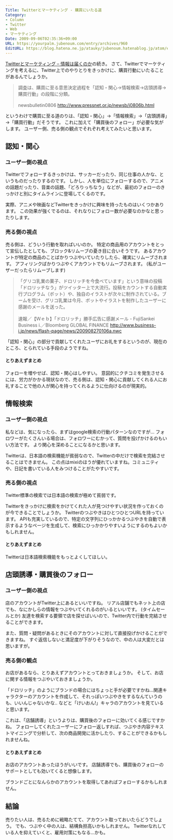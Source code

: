```yaml
---
Title: Twitterとマーケティング - 購買にいたる道
Category:
- Column
- Twitter
- Web
- マーケティング
Date: 2009-09-06T02:35:36+09:00
URL: https://yourpalm.jubenoum.com/entry/archives/960
EditURL: https://blog.hatena.ne.jp/atauky/jubenoum.hatenablog.jp/atom/entry/6653458415120885152
---
```


<a href="http://yourpalm.jubenoum.com/2009/09/twitter%e3%81%a8%e3%83%9e%e3%83%bc%e3%82%b1%e3%83%86%e3%82%a3%e3%83%b3%e3%82%b0-%e6%83%85%e5%a0%b1%e3%81%af%e5%b1%8a%e3%81%8f%e3%81%ae%e3%81%8b/" title="Twitterとマーケティング – 情報は届くのか | 君のてのひらから">Twitterとマーケティング – 情報は届くのか</a>の続き。
さて、Twitterでマーケティングを考えるに、Twitter上でのやりとりをきっかけに、購買行動にいたることがあるんでしょうか。

<blockquote cite="http://www.pressnet.or.jp/newsb/j0806b.html" title="newsbulletin0806">調査は、購買に至る意思決定過程を「認知・関心→情報検索→店頭誘導→購買行動」の段階に分類。<br /><br />newsbulletin0806
<a href="http://www.pressnet.or.jp/newsb/j0806b.html" title="newsbulletin0806">http://www.pressnet.or.jp/newsb/j0806b.html</a></blockquote>

というわけで購買に至る道のりは、「認知・関心」→「情報検索」→「店頭誘導」→「購買行動」だそうです。
これに加えて「購買後のフォロー」が必要な気がします。
ユーザー側、売る側の観点でそれぞれ考えてみたいと思います。

<h2>認知・関心</h2>

<h3>ユーザー側の視点</h3>
Twitterでフォローするきっかけは、サッカーだったり、同じ仕事の人かな、というものだったりするのです。
しかし、人を単位にフォローするので、アニメの話題だったり、音楽の話題、「どろりっちなう」などが、最初のフォローのきっかけと別にタイムラインに登場してくるのです。

実際、アニメや映画などTwitterをきっかけに興味を持ったものはいくつかあります。
この効果が強くでるのは、それなりにフォロー数が必要なのかなと思ったりします。

<h3>売る側の視点</h3>
売る側は、どういう行動を取ればいいのか。
特定の商品用のアカウントをとって宣伝したとしても、ブロック&リムーブの憂き目に合いそうです。
あるアカウントが特定の商品のことばかりつぶやいていたりしたら、確実にリムーブされます。
アフィリンクばかりつぶやくアカウントでもリムーブされます。
(私がユーザーだったらリムーブします)

<blockquote cite="http://www.business-i.jp/news/flash-page/news/200908270106a.nwc" title="速報／【Ｗｅｂ】「ドロリッチ」勝手広告に感謝メール - FujiSankei Business i.／Bloomberg GLOBAL FINANCE">「グリコ乳業の菓子、ドロリッチを今食べています」という意味の投稿「ドロリッチなう」がツイッター上で大流行。投稿をカウントする自動実行プログラム（ボット）や、独自のイラストが次々に制作されている。ブームを受け、グリコ乳業は今月、ボットやイラストを制作したユーザーに感謝のメールを送った。<br /><br />速報／【Ｗｅｂ】「ドロリッチ」勝手広告に感謝メール - FujiSankei Business i.／Bloomberg GLOBAL FINANCE
<a href="http://www.business-i.jp/news/flash-page/news/200908270106a.nwc" title="速報／【Ｗｅｂ】「ドロリッチ」勝手広告に感謝メール - FujiSankei Business i.／Bloomberg GLOBAL FINANCE">http://www.business-i.jp/news/flash-page/news/200908270106a.nwc</a></blockquote>

「認知・関心」の部分で貢献してくれたユーザにお礼をするというのが、現在のところ、とられている手段のようですね。

<h4>とりあえずまとめ</h4>
フォローを増やせば、認知・関心はしやすい。
意図的にクチコミを発生させるには、労力がかかる現状なので、売る側は、認知・関心に貢献してくれる人にお礼することで他の人が関心を持ってくれるように仕向けるのが現実的。


<h2>情報検索</h2>

<h3>ユーザー側の視点</h3>
私などは、気になったら、まずはgoogle検索の行動パターンなのですが...
フォロワーがたくさんいる場合は、フォロワーにむかって、質問を投げかけるのもいい方法です。
より関心を深めることになるかと思います。

Twitterは、日本語の検索機能が貧弱なので、Twitterの中だけで検索を完結させることはできません。
この点はmixiのほうが優れていますね。コミュニティや、日記を書いている人をみつけることがたやすいです。

<h3>売る側の視点</h3>
Twitter標準の検索では日本語の検索が極めて貧弱です。

Twitterをきっかけに検索をかけてくれた人が見つけやすい状況を作っておくのが今できることでしょうか。
TwitterのつぶやきはひとつひとつURLを持っています。
APIも充実しているので、特定の文字列にひっかかるつぶやきを自動で表示するようなページを生成して、検索にひっかかりやすいようにするのもよいかもしれません。

<h4>とりあえずまとめ</h4>
Twitterは日本語検索機能をもっとよくしてほしい。

<h2>店頭誘導・購買後のフォロー</h2>
<h3>ユーザー側の視点</h3>
店のアカウントがTwitter上にあるといいですね。
リアル店舗でもネット上の店でも、なにかしらの情報をつぶやいてくれるのがいるといいです。
(タイムセールとか)
友達を検索する要領で店を探せばいいので、Twitter内で行動を完結させることができます。

また、質問・疑問があるときにそのアカウントに対して直接投げかけることができますね。
すぐ返信しないと満足度が下がりそうなので、中の人は大変だとは思いますが。

<h3>売る側の観点</h3>
お店があるなら、とりあえずアカウントとっておきましょうか。
そして、お店に関する情報をつぶやいておきましょうか。

「ドロリッチ」のようにブランドの場合にはちょっと手が必要ですかね...関連キャラクターのアカウントを作成して、それっぽいつぶやきをするなんていうのも、いいんじゃないかな..
などと「けいおん!」キャラのアカウントを見ていると思います。

これは、「店舗誘導」というよりは、購買後のフォローに効いてくる感じですかね。
フォローしてくれたユーザーにフォロー返しすれば、つぶやき内容テキストマイニングで分析して、次の商品開発に活かしたり、することができるかもしれませんね。

<h4>とりあえずまとめ</h4>
お店のアカウントあったほうがいいです。
店舗誘導でも、購買後のフォローのサポートとしても効いてくると想像します。

ブランドごとになんらかのアカウントを取得してあればフォローするかもしれません。

<h2>結論</h2>
売りたい人は、売るために戦略たてて、アカウント取っておいたらどうでしょう。
でも、つぶやく中の人は、結構負担高いかもしれません。
Twitterなれしている人を抑えていくと、雇用対策にもなる...かも。
